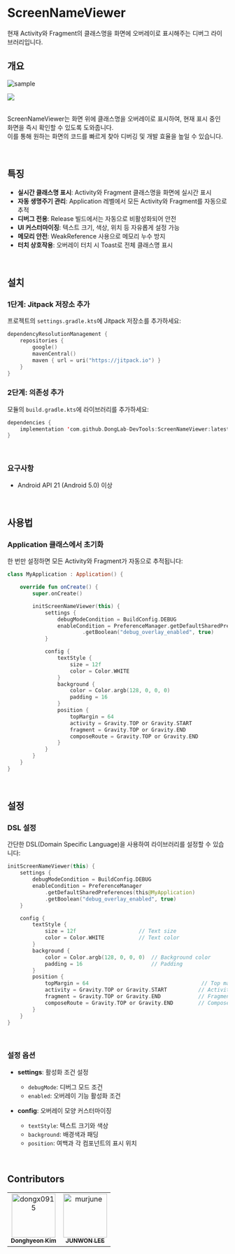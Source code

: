 # ScreenNameViewer

현재 Activity와 Fragment의 클래스명을 화면에 오버레이로 표시해주는 디버그 라이브러리입니다.

## 개요
![sample](https://github.com/DongLab-DevTools/ScreenNameViewer-For-Compose/blob/3de0c47959bfd8fe8bdb7d21a96d9f23b0137794/.github/docs/images/screennameviewer-exmaple.png)

<a href="https://github.com/DongLab-DevTools/ScreenNameViewer-For-Compose">
	<img src="https://github.com/DongLab-DevTools/ScreenNameViewer/blob/6f05df5ca7b6f5893f05a2a53fb8e0548301b605/.github/images/screen_name_viewer_link_thumb_compose_kr.png"/>
</a>

<br>
<br>

ScreenNameViewer는 화면 위에 클래스명을 오버레이로 표시하여, 현재 표시 중인 화면을 즉시 확인할 수 있도록 도와줍니다.  
이를 통해 원하는 화면의 코드를 빠르게 찾아 디버깅 및 개발 효율을 높일 수 있습니다.

<br>

## 특징

- **실시간 클래스명 표시**: Activity와 Fragment 클래스명을 화면에 실시간 표시
- **자동 생명주기 관리**: Application 레벨에서 모든 Activity와 Fragment를 자동으로 추적
- **디버그 전용**: Release 빌드에서는 자동으로 비활성화되어 안전
- **UI 커스터마이징**: 텍스트 크기, 색상, 위치 등 자유롭게 설정 가능
- **메모리 안전**: WeakReference 사용으로 메모리 누수 방지
- **터치 상호작용**: 오버레이 터치 시 Toast로 전체 클래스명 표시

<br>

## 설치

### 1단계: Jitpack 저장소 추가

프로젝트의 `settings.gradle.kts`에 Jitpack 저장소를 추가하세요:

```kotlin
dependencyResolutionManagement {
    repositories {
        google()
        mavenCentral()
		maven { url = uri("https://jitpack.io") }
    }
}
```

### 2단계: 의존성 추가

모듈의 `build.gradle.kts`에 라이브러리를 추가하세요:

```kotlin
dependencies {
    implementation 'com.github.DongLab-DevTools:ScreenNameViewer:latestVersion'
}
```

<br>

### 요구사항
- Android API 21 (Android 5.0) 이상

<br>

## 사용법

### Application 클래스에서 초기화

한 번만 설정하면 모든 Activity와 Fragment가 자동으로 추적됩니다:

```kotlin
class MyApplication : Application() {

    override fun onCreate() {
        super.onCreate()

        initScreenNameViewer(this) {
            settings {
                debugModeCondition = BuildConfig.DEBUG
                enableCondition = PreferenceManager.getDefaultSharedPreferences(this@MyApplication)
                        .getBoolean("debug_overlay_enabled", true)
            }

            config {
                textStyle {
                    size = 12f
                    color = Color.WHITE
                }
                background {
                    color = Color.argb(128, 0, 0, 0)
                    padding = 16
                }
                position {
                    topMargin = 64
                    activity = Gravity.TOP or Gravity.START
                    fragment = Gravity.TOP or Gravity.END
                    composeRoute = Gravity.TOP or Gravity.END
                }
            }
        }
    }
}
```

<br>

## 설정

### DSL 설정

간단한 DSL(Domain Specific Language)을 사용하여 라이브러리를 설정할 수 있습니다:

```kotlin
initScreenNameViewer(this) {
    settings {
        debugModeCondition = BuildConfig.DEBUG
        enableCondition = PreferenceManager
            .getDefaultSharedPreferences(this@MyApplication)
            .getBoolean("debug_overlay_enabled", true)
    }

    config {
        textStyle {
            size = 12f                    // Text size
            color = Color.WHITE           // Text color
        }
        background {
            color = Color.argb(128, 0, 0, 0)  // Background color
            padding = 16                      // Padding
        }
        position {
            topMargin = 64                                    // Top margin
            activity = Gravity.TOP or Gravity.START          // Activity display position
            fragment = Gravity.TOP or Gravity.END            // Fragment display position
            composeRoute = Gravity.TOP or Gravity.END        // Compose Route display position
        }
    }
}
```

<br>

### 설정 옵션

- **settings**: 활성화 조건 설정
  - `debugMode`: 디버그 모드 조건
  - `enabled`: 오버레이 기능 활성화 조건

- **config**: 오버레이 모양 커스터마이징
  - `textStyle`: 텍스트 크기와 색상
  - `background`: 배경색과 패딩
  - `position`: 여백과 각 컴포넌트의 표시 위치

<br>

## Contributors

<!-- readme: collaborators,contributors -start -->
<table>
	<tbody>
		<tr>
            <td align="center">
                <a href="https://github.com/dongx0915">
                    <img src="https://avatars.githubusercontent.com/u/63500239?v=4" width="100;" alt="dongx0915"/>
                    <br />
                    <sub><b>Donghyeon Kim</b></sub>
                </a>
            </td>
            <td align="center">
                <a href="https://github.com/murjune">
                    <img src="https://avatars.githubusercontent.com/u/87055456?v=4" width="100;" alt="murjune"/>
                    <br />
                    <sub><b>JUNWON LEE</b></sub>
                </a>
            </td>
		</tr>
	<tbody>
</table>
<!-- readme: collaborators,contributors -end -->
